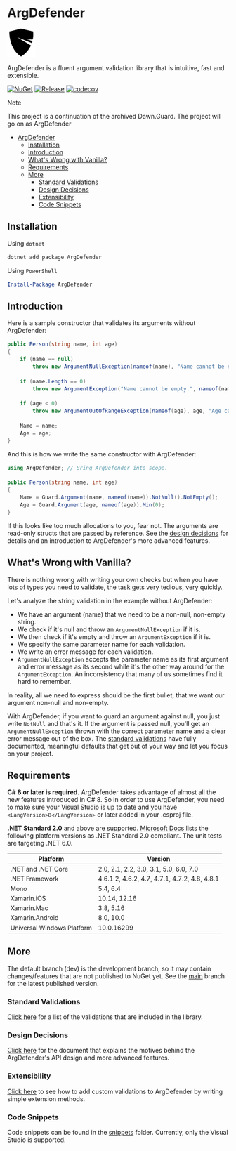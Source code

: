 # ArgDefender

![Logo](logo-64.png)

ArgDefender is a fluent argument validation library that is intuitive, fast and extensible.

[![NuGet](https://img.shields.io/nuget/v/ArgDefender.svg?style=flat&logo=nuget)](https://www.nuget.org/packages/ArgDefender/)
[![Release](https://github.com/ftechmax/argdefender/actions/workflows/release.yml/badge.svg)](https://github.com/ftechmax/argdefender/actions/workflows/release.yml)
[![codecov](https://codecov.io/gh/ftechmax/argdefender/graph/badge.svg?token=I4QI609IIQ)](https://codecov.io/gh/ftechmax/argdefender)  

> [!NOTE]  
> This project is a continuation of the archived Dawn.Guard. The project will go on as ArgDefender




- [ArgDefender](#argdefender)
  - [Installation](#installation)
  - [Introduction](#introduction)
  - [What's Wrong with Vanilla?](#whats-wrong-with-vanilla)
  - [Requirements](#requirements)
  - [More](#more)
    - [Standard Validations](#standard-validations)
    - [Design Decisions](#design-decisions)
    - [Extensibility](#extensibility)
    - [Code Snippets](#code-snippets)

## Installation
Using `dotnet`
```sh
dotnet add package ArgDefender
```

Using `PowerShell`

```powershell
Install-Package ArgDefender
```

## Introduction

Here is a sample constructor that validates its arguments without ArgDefender:

```c#
public Person(string name, int age)
{
    if (name == null)
        throw new ArgumentNullException(nameof(name), "Name cannot be null.");

    if (name.Length == 0)
        throw new ArgumentException("Name cannot be empty.", nameof(name));

    if (age < 0)
        throw new ArgumentOutOfRangeException(nameof(age), age, "Age cannot be less than zero.");

    Name = name;
    Age = age;
}
```

And this is how we write the same constructor with ArgDefender:

```c#
using ArgDefender; // Bring ArgDefender into scope.

public Person(string name, int age)
{
    Name = Guard.Argument(name, nameof(name)).NotNull().NotEmpty();
    Age = Guard.Argument(age, nameof(age)).Min(0);
}
```

If this looks like too much allocations to you, fear not. The arguments are read-only structs that
are passed by reference. See the [design decisions](#design-decisions) for details and an
introduction to ArgDefender's more advanced features.

## What's Wrong with Vanilla?

There is nothing wrong with writing your own checks but when you have lots of types you need to
validate, the task gets very tedious, very quickly.

Let's analyze the string validation in the example without ArgDefender:

- We have an argument (name) that we need to be a non-null, non-empty string.
- We check if it's null and throw an `ArgumentNullException` if it is.
- We then check if it's empty and throw an `ArgumentException` if it is.
- We specify the same parameter name for each validation.
- We write an error message for each validation.
- `ArgumentNullException` accepts the parameter name as its first argument and error message as its
second while it's the other way around for the `ArgumentException`. An inconsistency that many of us
sometimes find it hard to remember.

In reality, all we need to express should be the first bullet, that we want our argument non-null
and non-empty.

With ArgDefender, if you want to guard an argument against null, you just write `NotNull` and that's it.
If the argument is passed null, you'll get an `ArgumentNullException` thrown with the correct
parameter name and a clear error message out of the box. The [standard validations](#standard-validations)
have fully documented, meaningful defaults that get out of your way and let you focus on your project.

## Requirements

**C# 8 or later is required.** ArgDefender takes advantage of almost all the new features introduced in
C# 8. So in order to use ArgDefender, you need to make sure your Visual Studio is up to date and you
have `<LangVersion>8</LangVersion>` or later added in your .csproj file.

**.NET Standard 2.0** and above are supported. [Microsoft Docs][2] lists the following platform
versions as .NET Standard 2.0 compliant. The unit tests are targeting .NET 6.0.

| Platform                   | Version                                       |
| -------------------------- | --------------------------------------------- |
| .NET and .NET Core         | 2.0, 2.1, 2.2, 3.0, 3.1, 5.0, 6.0, 7.0        |
| .NET Framework             | 4.6.1 2, 4.6.2, 4.7, 4.7.1, 4.7.2, 4.8, 4.8.1 |
| Mono                       | 5.4, 6.4                                      |
| Xamarin.iOS                | 10.14, 12.16                                  |
| Xamarin.Mac                | 3.8, 5.16                                     |
| Xamarin.Android            | 8.0, 10.0                                     |
| Universal Windows Platform | 10.0.16299                                    |

## More

The default branch (dev) is the development branch, so it may contain changes/features that are not
published to NuGet yet. See the [main](https://github.com/ftechmax/argdefender/tree/main) branch for
the latest published version.

### Standard Validations

[Click here][3] for a list of the validations that are included in the library.

### Design Decisions

[Click here][1] for the document that explains the motives behind the ArgDefender's API design and more
advanced features.

### Extensibility

[Click here][4] to see how to add custom validations to ArgDefender by writing simple extension methods.

### Code Snippets

Code snippets can be found in the [snippets][5] folder. Currently, only the Visual Studio is
supported.

[1]: docs/design-decisions.md
[2]: https://docs.microsoft.com/dotnet/standard/net-standard
[3]: docs/standard-validations.md
[4]: docs/extensibility.md
[5]: snippets
